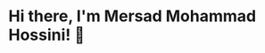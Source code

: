 # Hi there, I'm Mersad Mohammad Hossini! 👋

<!--
**Mersad-hossini/Mersad-hossini** is a ✨ _special_ ✨ repository because its `README.md` (this file) appears on your GitHub profile.


I'm a passionate Frontend Developer based in [Iran, Busher]. Welcome to my GitHub world, where I bring ideas to life through code.


```javascript
// A function to fetch Mersad API
async function fetchData() {
  try {
    const response = await fetch('https://mersadHossini.com/user-data');
    const data = await response.json();
    return data;
  } catch (error) {
    console.error('Mersad is not available!!!');
    return null;
  }
}

## About Me

const name = "${Mersad}";
const age = ${22};
const familyName = "${Mooammad hossini}";

console.log(\`👨‍💻 Hi, I'm \${Mersad}, \${22} years old, and part of the \${Mooammad hossini} family.\`);


updateReadme();
